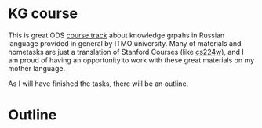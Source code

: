 # KG course
This is great ODS [course track](https://migalkin.github.io/kgcourse2021/) about knowledge grpahs in Russian language provided in general by ITMO university.
Many of materials and hometasks are just a translation of Stanford Courses (like [cs224w](http://web.stanford.edu/class/cs224w/)), and I am proud of having an
opportunity to work with these great materials on my mother language.

As I will have finished the tasks, there will be an outline.
# Outline
